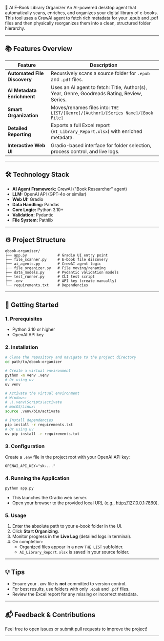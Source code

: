 🤖 AI E-Book Library Organizer
An AI-powered desktop agent that automatically scans, enriches, and organizes your digital library of e-books. This tool uses a CrewAI agent to fetch rich metadata for your .epub and .pdf files and then physically reorganizes them into a clean, structured folder hierarchy.

---

## 📚 Features Overview

| Feature                        | Description                                                                                   |
| ------------------------------ | --------------------------------------------------------------------------------------------- |
| **Automated File Discovery**   | Recursively scans a source folder for `.epub` and `.pdf` files.                               |
| **AI Metadata Enrichment**     | Uses an AI agent to fetch: Title, Author(s), Year, Genre, Goodreads Rating, Review, Series.   |
| **Smart Organization**         | Moves/renames files into: `THE LIST/[Genre]/[Author]/[Series Name]/[Book File]`              |
| **Detailed Reporting**         | Exports a full Excel report (`AI_Library_Report.xlsx`) with enriched metadata.                |
| **Interactive Web UI**         | Gradio-based interface for folder selection, process control, and live logs.                  |

---

## 🛠️ Technology Stack

- **AI Agent Framework:** CrewAI ("Book Researcher" agent)
- **LLM:** OpenAI API (GPT-4o or similar)
- **Web UI:** Gradio
- **Data Handling:** Pandas
- **Core Logic:** Python 3.10+
- **Validation:** Pydantic
- **File System:** Pathlib

---

## ⚙️ Project Structure

```
ebook-organizer/
├── app.py              # Gradio UI entry point
├── file_scanner.py     # E-book file discovery
├── ai_agents.py        # CrewAI agent logic
├── file_organizer.py   # File moving/renaming
├── data_models.py      # Pydantic validation models
├── test_runner.py      # CLI test script
├── .env                # API key (create manually)
└── requirements.txt    # Dependencies
```

---

## 🚀 Getting Started

### 1. Prerequisites

- Python 3.10 or higher
- OpenAI API key

### 2. Installation

```bash
# Clone the repository and navigate to the project directory
cd path/to/ebook-organizer

# Create a virtual environment
python -m venv .venv
# Or using uv
uv venv

# Activate the virtual environment
# Windows:
# .\.venv\Scripts\activate
# macOS/Linux:
source .venv/bin/activate

# Install dependencies
pip install -r requirements.txt
# Or using uv
uv pip install -r requirements.txt
```

### 3. Configuration

Create a `.env` file in the project root with your OpenAI API key:

```
OPENAI_API_KEY="sk-..."
```

### 4. Running the Application

```bash
python app.py
```

- This launches the Gradio web server.
- Open your browser to the provided local URL (e.g., http://127.0.0.1:7860).

### 5. Usage

1. Enter the absolute path to your e-book folder in the UI.
2. Click **Start Organizing**.
3. Monitor progress in the **Live Log** (detailed logs in terminal).
4. On completion:
    - Organized files appear in a new `THE LIST` subfolder.
    - `AI_Library_Report.xlsx` is saved in your source folder.

---

## 💡 Tips

- Ensure your `.env` file is **not** committed to version control.
- For best results, use folders with only `.epub` and `.pdf` files.
- Review the Excel report for any missing or incorrect metadata.

---

## 📬 Feedback & Contributions

Feel free to open issues or submit pull requests to improve the project!

---